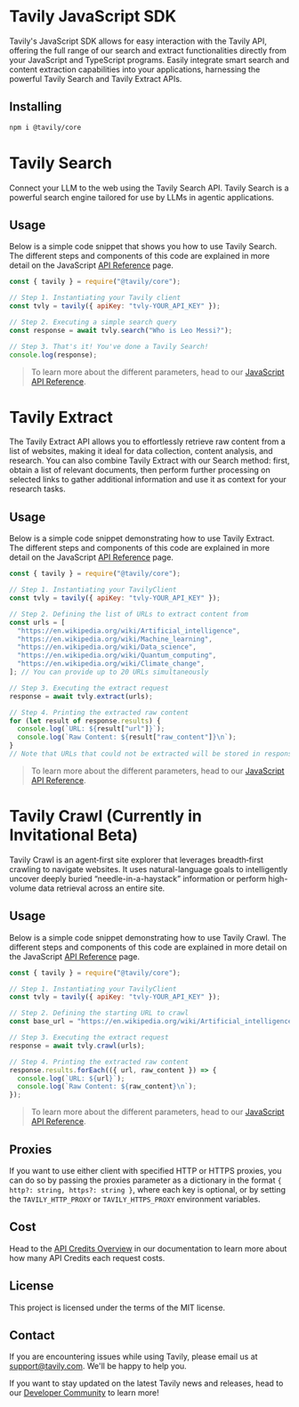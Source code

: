 # Tavily JavaScript SDK

Tavily's JavaScript SDK allows for easy interaction with the Tavily API, offering the full range of our search and extract functionalities directly from your JavaScript and TypeScript programs. Easily integrate smart search and content extraction capabilities into your applications, harnessing the powerful Tavily Search and Tavily Extract APIs.

## Installing

```bash
npm i @tavily/core
```

# Tavily Search

Connect your LLM to the web using the Tavily Search API. Tavily Search is a powerful search engine tailored for use by LLMs in agentic applications.

## Usage

Below is a simple code snippet that shows you how to use Tavily Search. The different steps and components of this code are explained in more detail on the JavaScript [API Reference](https://docs.tavily.com/sdk/get-started/javascript) page.

```javascript
const { tavily } = require("@tavily/core");

// Step 1. Instantiating your Tavily client
const tvly = tavily({ apiKey: "tvly-YOUR_API_KEY" });

// Step 2. Executing a simple search query
const response = await tvly.search("Who is Leo Messi?");

// Step 3. That's it! You've done a Tavily Search!
console.log(response);
```

> To learn more about the different parameters, head to our [JavaScript API Reference](https://docs.tavily.com/sdk/reference/javascript).

# Tavily Extract

The Tavily Extract API allows you to effortlessly retrieve raw content from a list of websites, making it ideal for data collection, content analysis, and research. You can also combine Tavily Extract with our Search method: first, obtain a list of relevant documents, then perform further processing on selected links to gather additional information and use it as context for your research tasks.

## Usage

Below is a simple code snippet demonstrating how to use Tavily Extract. The different steps and components of this code are explained in more detail on the JavaScript [API Reference](https://docs.tavily.com/docs/javascript-sdk/tavily-extract/api-reference) page.

```javascript
const { tavily } = require("@tavily/core");

// Step 1. Instantiating your TavilyClient
const tvly = tavily({ apiKey: "tvly-YOUR_API_KEY" });

// Step 2. Defining the list of URLs to extract content from
const urls = [
  "https://en.wikipedia.org/wiki/Artificial_intelligence",
  "https://en.wikipedia.org/wiki/Machine_learning",
  "https://en.wikipedia.org/wiki/Data_science",
  "https://en.wikipedia.org/wiki/Quantum_computing",
  "https://en.wikipedia.org/wiki/Climate_change",
]; // You can provide up to 20 URLs simultaneously

// Step 3. Executing the extract request
response = await tvly.extract(urls);

// Step 4. Printing the extracted raw content
for (let result of response.results) {
  console.log(`URL: ${result["url"]}`);
  console.log(`Raw Content: ${result["raw_content"]}\n`);
}
// Note that URLs that could not be extracted will be stored in response.failedResults
```

> To learn more about the different parameters, head to our [JavaScript API Reference](https://docs.tavily.com/sdk/reference/javascript).

# Tavily Crawl (Currently in Invitational Beta)

Tavily Crawl is an agent‐first site explorer that leverages breadth‐first crawling to navigate websites. It uses natural-language goals to intelligently uncover deeply buried “needle-in-a-haystack” information or perform high-volume data retrieval across an entire site.

## Usage

Below is a simple code snippet demonstrating how to use Tavily Crawl. The different steps and components of this code are explained in more detail on the JavaScript [API Reference](https://docs.tavily.com/docs/javascript-sdk/tavily-crawl/api-reference) page.

```javascript
const { tavily } = require("@tavily/core");

// Step 1. Instantiating your TavilyClient
const tvly = tavily({ apiKey: "tvly-YOUR_API_KEY" });

// Step 2. Defining the starting URL to crawl
const base_url = "https://en.wikipedia.org/wiki/Artificial_intelligence"

// Step 3. Executing the extract request
response = await tvly.crawl(urls);

// Step 4. Printing the extracted raw content
response.results.forEach(({ url, raw_content }) => {
  console.log(`URL: ${url}`);
  console.log(`Raw Content: ${raw_content}\n`);
});
```

> To learn more about the different parameters, head to our [JavaScript API Reference](https://docs.tavily.com/sdk/reference/javascript).

## Proxies

If you want to use either client with specified HTTP or HTTPS proxies, you can do so by passing the proxies parameter as a dictionary in the format `{ http?: string, https?: string }`, where each key is optional, or by setting the `TAVILY_HTTP_PROXY` or `TAVILY_HTTPS_PROXY` environment variables.

## Cost

Head to the [API Credits Overview](https://docs.tavily.com/guides/api-credits) in our documentation to learn more about how many API Credits each request costs.

## License

This project is licensed under the terms of the MIT license.

## Contact

If you are encountering issues while using Tavily, please email us at [support@tavily.com](mailto:support@tavily.com). We'll be happy to help you.

If you want to stay updated on the latest Tavily news and releases, head to our [Developer Community](https://community.tavily.com) to learn more!
